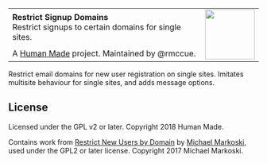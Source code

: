 <table width="100%">
	<tr>
		<td align="left" width="70">
			<strong>Restrict Signup Domains</strong><br />
			Restrict signups to certain domains for single sites.
		</td>
		<td rowspan="2" width="20%">
			<img src="https://hmn.md/content/themes/hmnmd/assets/images/hm-logo.svg" width="100" />
		</td>
	</tr>
	<tr>
		<td>
			A <a href="https://humanmade.com/">Human Made</a> project. Maintained by @rmccue.
		</td>
	</tr>
</table>

Restrict email domains for new user registration on single sites. Imitates multisite behaviour for single sites, and adds message options.

## License

Licensed under the GPL v2 or later. Copyright 2018 Human Made.

Contains work from [Restrict New Users by Domain](https://wordpress.org/plugins/restrict-new-users-by-domain/) by [Michael Markoski](https://exportsmedia.com), used under the GPL2 or later license. Copyright 2017 Michael Markoski.
